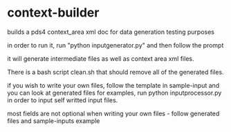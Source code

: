 # context-builder
builds a pds4 context_area xml doc for data generation testing purposes

in order to run it, run "python inputgenerator.py" and then follow the prompt

it will generate intermediate files as well as context area xml files.

There is a bash script clean.sh  that should remove all of the generated files.

if you wish to write your own files, follow the template in sample-input and you can look at generated files for examples, run python inputprocessor.py in order to input self writted input files. 

most fields are not optional when writing your own files - follow generated files and sample-inputs example
